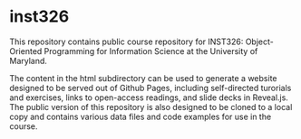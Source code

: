 # inst326

This repository contains public course repository for INST326: Object-Oriented Programming for Information Science at the University of Maryland.

The content in the html subdirectory can be used to generate a website designed to be served out of Github Pages, including self-directed turorials and exercises, links to open-access readings, and slide decks in Reveal.js.  The public version of this repository is also designed to be cloned to a local copy and contains various data files and code examples for use in the course.
